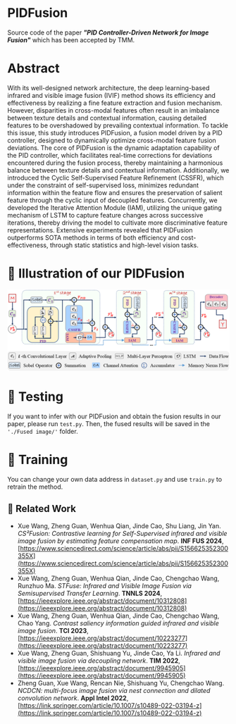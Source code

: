 # PIDFusion
Source code of the paper ***"PID Controller-Driven Network for Image Fusion"*** which has been accepted by TMM.

# Abstract
With its well-designed network architecture, the deep learning-based infrared and visible image fusion (IVIF) method shows its efficiency and effectiveness by realizing a fine feature extraction and fusion mechanism. However, disparities in cross-modal features often result in an imbalance between texture details and contextual information, causing detailed features to be overshadowed by prevailing contextual information. To tackle this issue, this study introduces PIDFusion, a fusion model driven by a PID controller, designed to dynamically optimize cross-modal feature fusion deviations. The core of PIDFusion is the dynamic adaptation capability of the PID controller, which facilitates real-time corrections for deviations encountered during the fusion process, thereby maintaining a harmonious balance between texture details and contextual information. 
Additionally, we introduced the Cyclic Self-Supervised Feature Refinement (CSSFR), which under the constraint of self-supervised loss, minimizes redundant information within the feature flow and ensures the preservation of salient feature through the cyclic input of decoupled features. Concurrently, we developed the Iterative Attention Module (IAM), utilizing the unique gating mechanism of LSTM to capture feature changes across successive iterations, thereby driving the model to cultivate more discriminative feature representations. Extensive experiments revealed that PIDFusion outperforms SOTA methods in terms of both efficiency and cost-effectiveness, through static statistics and high-level vision tasks. 
# :triangular_flag_on_post: Illustration of our PIDFusion
![The framework of PIDFusion](Image/Fig2.png)

# :triangular_flag_on_post: Testing
If you want to infer with our PIDFusion and obtain the fusion results in our paper, please run ```test.py```.
Then, the fused results will be saved in the ```'./Fused image/'``` folder.

# :triangular_flag_on_post: Training
You can change your own data address in ```dataset.py``` and use ```train.py``` to retrain the method.




## 🚀 Related Work
- Xue Wang, Zheng Guan, Wenhua Qian, Jinde Cao, Shu Liang, Jin Yan. *CS²Fusion: Contrastive learning for Self-Supervised infrared and visible image fusion by estimating feature compensation map*. **INF FUS 2024**, [https://www.sciencedirect.com/science/article/abs/pii/S156625352300355X](https://www.sciencedirect.com/science/article/abs/pii/S156625352300355X)
- Xue Wang, Zheng Guan, Wenhua Qian, Jinde Cao, Chengchao Wang, Runzhuo Ma. *STFuse: Infrared and Visible Image Fusion via Semisupervised Transfer Learning*. **TNNLS 2024**, [https://ieeexplore.ieee.org/abstract/document/10312808](https://ieeexplore.ieee.org/abstract/document/10312808)
- Xue Wang, Zheng Guan, Wenhua Qian, Jinde Cao, Chengchao Wang, Chao Yang.  *Contrast saliency information guided infrared and visible image fusion*. **TCI 2023**, [https://ieeexplore.ieee.org/abstract/document/10223277](https://ieeexplore.ieee.org/abstract/document/10223277)
- Xue Wang, Zheng Guan, Shishuang Yu, Jinde Cao, Ya Li. *Infrared and visible image fusion via decoupling network*. **TIM 2022**, [https://ieeexplore.ieee.org/abstract/document/9945905](https://ieeexplore.ieee.org/abstract/document/9945905)
- Zheng Guan, Xue Wang, Rencan Nie, Shishuang Yu, Chengchao Wang. *NCDCN: multi-focus image fusion via nest connection and dilated convolution network*. **Appl Intel 2022**, [https://link.springer.com/article/10.1007/s10489-022-03194-z](https://link.springer.com/article/10.1007/s10489-022-03194-z)


